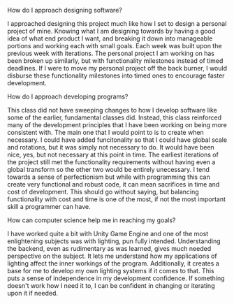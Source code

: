 How do I approach designing software?

I approached designing this project much like how I set to design a personal project of mine. Knowing what I am designing towards by having a good idea of what end product I want, and breaking it down into manageable portions and working each with small goals. Each week was built upon the previous week with iterations. The personal project I am working on has been broken up similarly, but with functionality milestones instead of timed deadlines. If I were to move my personal project off the back burner, I would disburse these functionality milestones into timed ones to encourage faster development. 

How do I approach developing programs?

This class did not have sweeping changes to how I develop software like some of the earlier, fundamental classes did. Instead, this class reinforced many of the development principles that I have been working on being more consistent with. The main one that I would point to is to create when necessary. I could have added funcitonality so that I could have global scale and rotations, but it was simply not necessary to do. It would have been nice, yes, but not necessary at this point in time. The earliest iterations of the project still met the functionality requirements without having even a global transform so the other two would be entirely unecessary. I tend towards a sense of perfectionism but while with programming this can create very functional and robust code, it can mean sacrifices in time and cost of development. This should go without saying, but balancing functionality with cost and time is one of the most, if not the most important skill a programmer can have. 

How can computer science help me in reaching my goals?

I have worked quite a bit with Unity Game Engine and one of the most enlightening subjects was with lighting, pun fully intended. Understanding the backend, even as rudimentary as was learned, gives much needed perspective on the subject. It lets me understand how my applications of lighting affect the inner workings of the program. Additionally, it creates a base for me to develop my own lighting systems if it comes to that. This puts a sense of independence in my development confidence. If something doesn't work how I need it to, I can be confident in changing or iterating upon it if needed.
